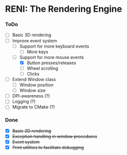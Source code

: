 # RENI: The Rendering Engine

### ToDo

 - [ ] Basic 3D rendering
 - [ ] Improve event system
	- [ ] Support for more keyboard events
		- [ ] More keys
	- [ ] Support for more mouse events
		- [x] Button presses/releases
		- [ ] Wheel scrolling
		- [ ] Clicks
 - [ ] Extend Window class
	- [ ] Window position
	- [ ] Window size
 - [ ] DPI-awareness (?)
 - [ ] Logging (?)
 - [ ] Migrate to CMake (?)

### Done
 - [x] ~~Basic 2D rendering~~
 - [x] ~~Exception handling in window procedures~~
 - [x] ~~Event system~~
 - [x] ~~Print utilities to facilitate debugging~~
